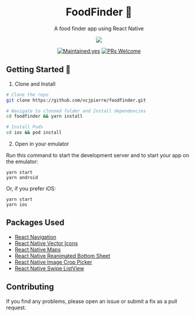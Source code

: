 <h1 align="center"> FoodFinder 🍴</h1>

<p align="center">A food finder app using React Native</p>

<p align="center">
  <img src="https://res.cloudinary.com/dbpwbtkis/image/upload/v1626283694/Presentation_ztwmzx.png"/>
</p>

<p align="center">
  <a href=""><img src="https://img.shields.io/badge/Maintained%3F-yes-green.svg?style=flat-square" alt="Maintained:yes"></a>
  <a href="http://makeapullrequest.com"><img src="https://img.shields.io/badge/PRs-welcome-brightgreen.svg?style=flat-square" alt="PRs Welcome"></a>
</p>

## Getting Started 🚀

1. Clone and Install

``` bash
# Clone the repo
git clone https://github.com/vcjpierre/foodfinder.git

# Navigate to clonned folder and Install dependencies
cd foodfinder && yarn install

# Install Pods
cd ios && pod install
```

2. Open in your emulator

Run this command to start the development server and to start your app on the emulator:
```
yarn start
yarn android
```
Or, if you prefer iOS:
```
yarn start
yarn ios
```

## Packages Used
- [React Navigation](https://reactnavigation.org/)
- [React Native Vector Icons](https://github.com/oblador/react-native-vector-icons)
- [React Native Maps](https://github.com/react-native-community/react-native-maps)
- [React Native Reanimated Bottom Sheet](https://github.com/osdnk/react-native-reanimated-bottom-sheet)
- [React Native Image Crop Picker](https://github.com/ivpusic/react-native-image-crop-picker)
- [React Native Swipe ListView](https://github.com/jemise111/react-native-swipe-list-view)

## Contributing
If you find any problems, please open an issue or submit a fix as a pull request.
